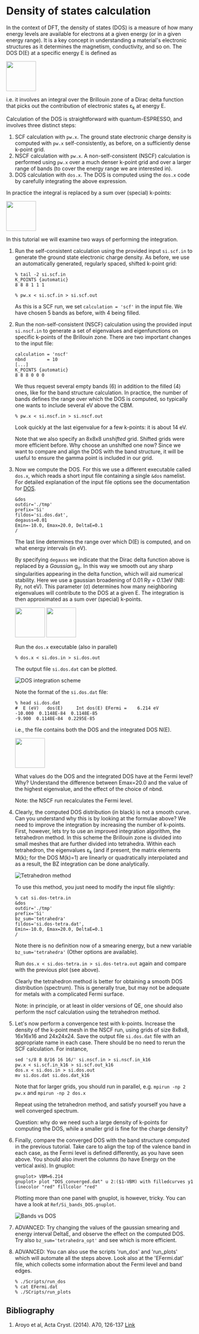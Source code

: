 # Density of states calculation
In the context of DFT, the density of states (DOS) is a measure of how many energy levels are available for electrons at a given energy (or in a given energy range). It is a key concept in understanding a material's electronic structures as it determines the magnetism, conductivity, and so on. The DOS D(E) at a specific energy E is defined as

<img src="Ref/DOS_equation.png" height="80"/>

<!-- ![DOS equation](Ref/DOS_equation.png?raw=true "DOS equation") -->

i.e. it involves an integral over the Brillouin zone of a Dirac delta function that picks out the contribution of electronic states ε<sub>k</sub> at energy E. 

Calculation of the DOS is straightforward with quantum-ESPRESSO, and involves three distinct steps: 
1. SCF calculation with `pw.x`. The ground state electronic charge density is computed with `pw.x` self-consistently, as before, on a sufficiently dense k-point grid. 
2. NSCF calculation with `pw.x`. A non-self-consistent (NSCF) calculation is performed using `pw.x` over a much denser k-point grid and over a larger range of bands (to cover the energy range we are interested in). 
3. DOS calculation with `dos.x`. The DOS is computed using the `dos.x` code by carefully integrating the above expression. 

In practice the integral is replaced by a sum over (special) k-points:

<img src="Ref/DOS_qe_sum.png" height="80"/>
<!-- ![DOS as a sum](Ref/DOS_qe_sum.png?raw=true "DOS as a sum") -->

In this tutorial we will examine two ways of performing the integration.

  1. Run the self-consistent calculation using the provided input `si.scf.in` to generate the ground state electronic charge density. As before, we use an automatically 
  generated, regularly spaced, shifted k-point grid:
      ```
      % tail -2 si.scf.in 
      K_POINTS {automatic}
      8 8 8 1 1 1

      % pw.x < si.scf.in > si.scf.out
      ```
      As this is a SCF run, we set `calculation = 'scf'` in the input file.
      We have chosen 5 bands as before, with 4 being filled.

  2.  Run the non-self-consistent (NSCF) calculation using the provided input `si.nscf.in` to generate a set of eigenvalues and eigenfunctions on specific k-points of the Brillouin zone. There are two important changes to the input file:
      ```
      calculation = 'nscf'
      nbnd        = 10
      [...] 
      K_POINTS {automatic}
      8 8 8 0 0 0
      ```
      
      We thus request several empty bands (6) in addition to the filled (4) ones, like for the band structure calculation. In practice, the number of bands defines the range over which the DOS is computed, so typically one wants to include several eV above the CBM. 
      ```
      % pw.x < si.nscf.in > si.nscf.out
      ```
      Look quickly at the last eigenvalue for a few k-points: it is about 14 eV. 

      Note that we also specify an 8x8x8 _unshifted_ grid. Shifted grids were more efficient before. Why choose an unshifted one now?
      Since we want to compare and align the DOS with the band structure, it will be useful to ensure the gamma point is included in our grid.
  
  3.  Now we compute the DOS. For this we use a different executable called `dos.x`, which reads a short input file containing a single `&dos` namelist. For detailed explanation of the input file options see the documentation for [DOS](http://https://www.quantum-espresso.org/Doc/INPUT_DOS.html). 
      ```
      &dos
      outdir='./tmp'
      prefix='Si'
      fildos='si.dos.dat',
      degauss=0.01
      Emin=-10.0, Emax=20.0, DeltaE=0.1
      /
      ```
      The last line determines the range over which D(E) is computed, and on what energy intervals (in eV).
      
      By specifying `degauss` we indicate that the Dirac delta function above is replaced by a _Gaussian_ g<sub>σ</sub>. In this way we smooth out any sharp singularities appearing in the delta function, which will aid numerical stability. Here we use a gaussian broadening of 0.01 Ry = 0.13eV (NB: Ry, not eV). This parameter (σ) determines how many neighboring eigenvalues will contribute to the DOS at a given E. The integration is then approximated as a sum over (special) k-points.  

      <img src="Ref/DOS_gaussian_short.png" height="80"/>
      <img src="Ref/DOS_gaussian.png" height="80"/>
      
      Run the `dos.x` executable (also in parallel)
      ```
      % dos.x < si.dos.in > si.dos.out
      ```
      The output file `si.dos.dat` can be plotted.

      ![DOS integration scheme](Ref/DOS-comparison.png?raw=true "DOS integration scheme")

      Note the format of the `si.dos.dat` file:
      ```
      % head si.dos.dat 
      #  E (eV)   dos(E)     Int dos(E) EFermi =    6.214 eV
      -10.000  0.1148E-84  0.1148E-85
      -9.900  0.1148E-84  0.2295E-85
      ```
      i.e., the file contains both the DOS and the integrated DOS N(E).

      <img src="Ref/intdos_equation.png" height="80"/>

      What values do the DOS and the integrated DOS have at the Fermi level? Why?
      Understand the difference between Emax=20.0 and the value of the highest eigenvalue, and the effect of the choice of nbnd.

      Note: the NSCF run recalculates the Fermi level.

  5.  Clearly, the computed DOS distribution (in black) is not a smooth curve. Can you understand why this is by looking at the formulae above? We need to improve the integration by increasing the number of k-points. First, however, lets try to use an improved integration algorithm, the tetrahedron method. In this scheme the Brillouin zone is divided into small meshes that are further divided into tetrahedra. Within each tetrahedron, the eigenvalues ε<sub>k</sub> (and if present, the matrix elements M(k); for the DOS M(k)=1) are linearly or quadratically interpolated and as a result, the BZ integration can be done analytically. 

      ![Tetrahedron method](Ref/tetra.png?raw=true "Tetrahedron method")

      To use this method, you just need to modify the input file slightly:
      ```
      % cat si.dos-tetra.in
      &dos
      outdir='./tmp'
      prefix='Si'
      bz_sum='tetrahedra'
      fildos='si.dos-tetra.dat',
      Emin=-10.0, Emax=20.0, DeltaE=0.1
      /
      ```
      
      Note there is no definition now of a smearing energy, but a new variable `bz_sum='tetrahedra'` (Other options are available). 
      
      Run `dos.x < si.dos-tetra.in > si.dos-tetra.out` again and compare with the previous plot (see above). 

      Clearly the tetrahedron method is better for obtaining a smooth DOS distribution (spectrum). This is generally true, but may not be adequate for metals with a complicated Fermi surface.

      Note: in principle, or at least in older versions of QE, one should also perform the nscf calculation using the tetrahedron method.
 
  6.  Let's now perform a convergence test with k-points. Increase the density of the k-point mesh in the NSCF run, using grids of size 8x8x8, 16x16x16 and 24x24x24. Save the output file `si.dos.dat` file with an appropriate name in each case. There should be no need to rerun the SCF calculation. For instance,
      ```
      sed 's/8 8 8/16 16 16/' si.nscf.in > si.nscf.in_k16
      pw.x < si.scf.in_k16 > si.scf.out_k16
      dos.x < si.dos.in > si.dos.out
      mv si.dos.dat si.dos.dat_k16
      ```
      Note that for larger grids, you should run in parallel, e.g. `mpirun -np 2 pw.x` and `mpirun -np 2 dos.x`  

      Repeat using the tetrahedron method, and satisfy yourself you have a well converged spectrum.

      Question: why do we need such a large density of k-points for computing the DOS, while a smaller grid is fine for the charge density?

  7.  Finally, compare the converged DOS with the band structure computed in the previous tutorial. Take care to align the top of the valence band in each case, as the Fermi level is defined differently, as you have seen above. You should also invert the columns (to have Energy on the vertical axis). In gnuplot:
      
      ```
      gnuplot> VBM=6.214
      gnuplot> plot "DOS_converged.dat" u 2:($1-VBM) with filledcurves y1 linecolor "red" fillcolor "red"
      ```
      Plotting more than one panel with gnuplot, is however, tricky. You can have a look at `Ref/Si_bands_DOS.gnuplot`.   

      ![Bands vs DOS](Ref/Sibands_DOS.png?raw=true "Bands vs DOS")
  
  8. ADVANCED: Try changing the values of the gaussian smearing and energy interval DeltaE, and observe the effect on the computed DOS. Try also `bz_sum='tetrahedra_opt'` and see which is more efficient.
      
  9. ADVANCED: You can also use the scripts 'run_dos' and 'run_plots' which will automate all the steps above. Look also at the 'EFermi.dat' file, which collects some information about the Fermi level and band edges. 
      ```
      % ./Scripts/run_dos
      % cat EFermi.dat
      % ./SCripts/run_plots
      ```
## Bibliography
1.  Aroyo et al, Acta Cryst. (2014). A70, 126-137 [Link](https://doi.org/10.1107/S205327331303091X)
